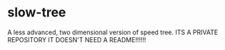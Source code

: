 # slow-tree
A less advanced, two dimensional version of speed tree.
ITS A PRIVATE REPOSITORY IT DOESN'T NEED A README!!!!!!
